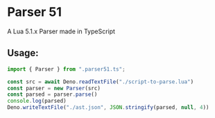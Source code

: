 # Parser 51
A Lua 5.1.x Parser made in TypeScript
## Usage:
```typescript
import { Parser } from ".parser51.ts";

const src = await Deno.readTextFile("./script-to-parse.lua")
const parser = new Parser(src)
const parsed = parser.parse()
console.log(parsed)
Deno.writeTextFile("./ast.json", JSON.stringify(parsed, null, 4))
```
